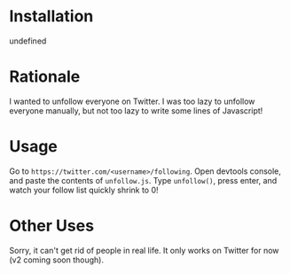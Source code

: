 # Installation
undefined

# Rationale
I wanted to unfollow everyone on Twitter. I was too lazy to unfollow everyone manually, but not too lazy to write some lines of Javascript!

# Usage
Go to `https://twitter.com/<username>/following`. Open devtools console, and paste the contents of `unfollow.js`. Type `unfollow()`, press enter, and watch your follow list quickly shrink to 0!

# Other Uses
Sorry, it can't get rid of people in real life. It only works on Twitter for now (v2 coming soon though).
